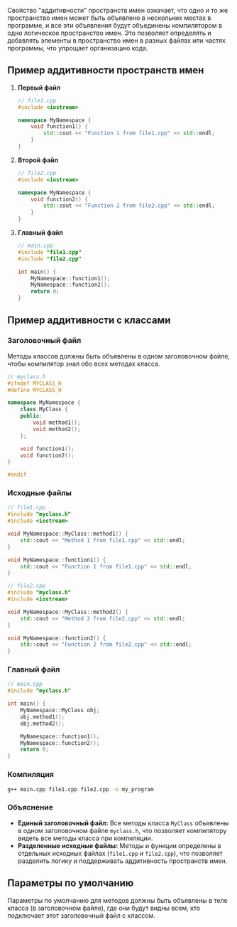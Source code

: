 Свойство "аддитивности" пространств имен означает, что одно и то же пространство имен может быть объявлено в нескольких местах в программе, и все эти объявления будут объединены компилятором в одно логическое пространство имен. Это позволяет определять и добавлять элементы в пространство имен в разных файлах или частях программы, что упрощает организацию кода.

## Пример аддитивности пространств имен

1. **Первый файл**

   ```cpp
   // file1.cpp
   #include <iostream>

   namespace MyNamespace {
       void function1() {
           std::cout << "Function 1 from file1.cpp" << std::endl;
       }
   }
   ```

2. **Второй файл**

   ```cpp
   // file2.cpp
   #include <iostream>

   namespace MyNamespace {
       void function2() {
           std::cout << "Function 2 from file2.cpp" << std::endl;
       }
   }
   ```

3. **Главный файл**

   ```cpp
   // main.cpp
   #include "file1.cpp"
   #include "file2.cpp"

   int main() {
       MyNamespace::function1();
       MyNamespace::function2();
       return 0;
   }
   ```

## Пример аддитивности с классами

### Заголовочный файл

Методы классов должны быть объявлены в одном заголовочном файле, чтобы компилятор знал обо всех методах класса.

```cpp
// myclass.h
#ifndef MYCLASS_H
#define MYCLASS_H

namespace MyNamespace {
    class MyClass {
    public:
        void method1();
        void method2();
    };

    void function1();
    void function2();
}

#endif
```

### Исходные файлы

```cpp
// file1.cpp
#include "myclass.h"
#include <iostream>

void MyNamespace::MyClass::method1() {
    std::cout << "Method 1 from file1.cpp" << std::endl;
}

void MyNamespace::function1() {
    std::cout << "Function 1 from file1.cpp" << std::endl;
}

// file2.cpp
#include "myclass.h"
#include <iostream>

void MyNamespace::MyClass::method2() {
    std::cout << "Method 2 from file2.cpp" << std::endl;
}

void MyNamespace::function2() {
    std::cout << "Function 2 from file2.cpp" << std::endl;
}
```

### Главный файл

```cpp
// main.cpp
#include "myclass.h"

int main() {
    MyNamespace::MyClass obj;
    obj.method1();
    obj.method2();

    MyNamespace::function1();
    MyNamespace::function2();
    return 0;
}
```

### Компиляция

```sh
g++ main.cpp file1.cpp file2.cpp -o my_program
```

### Объяснение

- **Единый заголовочный файл:** Все методы класса `MyClass` объявлены в одном заголовочном файле `myclass.h`, что позволяет компилятору видеть все методы класса при компиляции.
- **Разделенные исходные файлы:** Методы и функции определены в отдельных исходных файлах (`file1.cpp` и `file2.cpp`), что позволяет разделить логику и поддерживать аддитивность пространств имен.

## Параметры по умолчанию

Параметры по умолчанию для методов должны быть объявлены в теле класса (в заголовочном файле), где они будут видны всем, кто подключает этот заголовочный файл с классом.
